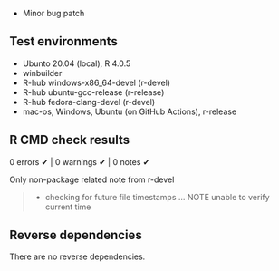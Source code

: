 
- Minor bug patch

## Test environments

- Ubunto 20.04 (local), R 4.0.5
- winbuilder
- R-hub windows-x86_64-devel (r-devel)
- R-hub ubuntu-gcc-release (r-release)
- R-hub fedora-clang-devel (r-devel)
- mac-os, Windows, Ubuntu (on GitHub Actions), r-release

## R CMD check results

0 errors ✔ | 0 warnings ✔ | 0 notes ✔

Only non-package related note from r-devel

> * checking for future file timestamps ... NOTE
> unable to verify current time

## Reverse dependencies

There are no reverse dependencies.
